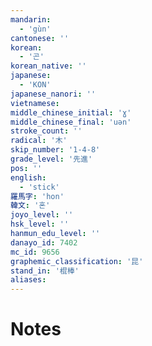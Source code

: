 ```yaml
---
mandarin:
  - 'gùn'
cantonese: ''
korean:
  - '곤'
korean_native: ''
japanese:
  - 'KON'
japanese_nanori: ''
vietnamese:
middle_chinese_initial: 'ɣ'
middle_chinese_final: 'uən'
stroke_count: ''
radical: '木'
skip_number: '1-4-8'
grade_level: '先進'
pos: ''
english:
  - 'stick'
羅馬字: 'hon'
韓文: '혼'
joyo_level: ''
hsk_level: ''
hanmun_edu_level: ''
danayo_id: 7402
mc_id: 9656
graphemic_classification: '昆'
stand_in: '棍棒'
aliases:
---
```


# Notes
